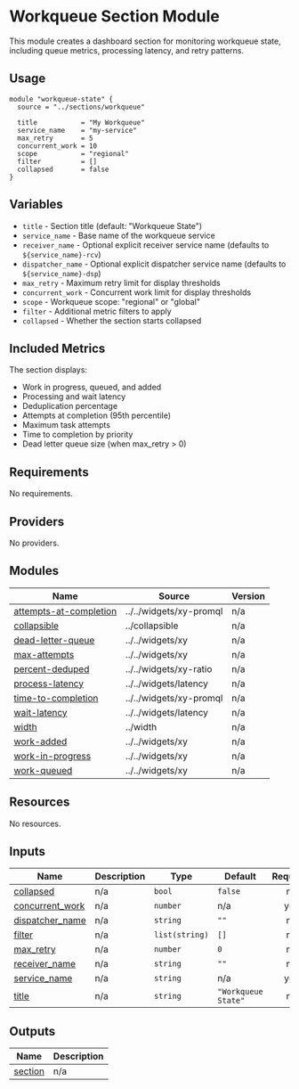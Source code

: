 # Workqueue Section Module

This module creates a dashboard section for monitoring workqueue state, including queue metrics, processing latency, and retry patterns.

## Usage

```hcl
module "workqueue-state" {
  source = "../sections/workqueue"

  title           = "My Workqueue"
  service_name    = "my-service"
  max_retry       = 5
  concurrent_work = 10
  scope           = "regional"
  filter          = []
  collapsed       = false
}
```

## Variables

- `title` - Section title (default: "Workqueue State")
- `service_name` - Base name of the workqueue service
- `receiver_name` - Optional explicit receiver service name (defaults to `${service_name}-rcv`)
- `dispatcher_name` - Optional explicit dispatcher service name (defaults to `${service_name}-dsp`)
- `max_retry` - Maximum retry limit for display thresholds
- `concurrent_work` - Concurrent work limit for display thresholds
- `scope` - Workqueue scope: "regional" or "global"
- `filter` - Additional metric filters to apply
- `collapsed` - Whether the section starts collapsed

## Included Metrics

The section displays:
- Work in progress, queued, and added
- Processing and wait latency
- Deduplication percentage
- Attempts at completion (95th percentile)
- Maximum task attempts
- Time to completion by priority
- Dead letter queue size (when max_retry > 0)

<!-- BEGIN_TF_DOCS -->
## Requirements

No requirements.

## Providers

No providers.

## Modules

| Name | Source | Version |
|------|--------|---------|
| <a name="module_attempts-at-completion"></a> [attempts-at-completion](#module\_attempts-at-completion) | ../../widgets/xy-promql | n/a |
| <a name="module_collapsible"></a> [collapsible](#module\_collapsible) | ../collapsible | n/a |
| <a name="module_dead-letter-queue"></a> [dead-letter-queue](#module\_dead-letter-queue) | ../../widgets/xy | n/a |
| <a name="module_max-attempts"></a> [max-attempts](#module\_max-attempts) | ../../widgets/xy | n/a |
| <a name="module_percent-deduped"></a> [percent-deduped](#module\_percent-deduped) | ../../widgets/xy-ratio | n/a |
| <a name="module_process-latency"></a> [process-latency](#module\_process-latency) | ../../widgets/latency | n/a |
| <a name="module_time-to-completion"></a> [time-to-completion](#module\_time-to-completion) | ../../widgets/xy-promql | n/a |
| <a name="module_wait-latency"></a> [wait-latency](#module\_wait-latency) | ../../widgets/latency | n/a |
| <a name="module_width"></a> [width](#module\_width) | ../width | n/a |
| <a name="module_work-added"></a> [work-added](#module\_work-added) | ../../widgets/xy | n/a |
| <a name="module_work-in-progress"></a> [work-in-progress](#module\_work-in-progress) | ../../widgets/xy | n/a |
| <a name="module_work-queued"></a> [work-queued](#module\_work-queued) | ../../widgets/xy | n/a |

## Resources

No resources.

## Inputs

| Name | Description | Type | Default | Required |
|------|-------------|------|---------|:--------:|
| <a name="input_collapsed"></a> [collapsed](#input\_collapsed) | n/a | `bool` | `false` | no |
| <a name="input_concurrent_work"></a> [concurrent\_work](#input\_concurrent\_work) | n/a | `number` | n/a | yes |
| <a name="input_dispatcher_name"></a> [dispatcher\_name](#input\_dispatcher\_name) | n/a | `string` | `""` | no |
| <a name="input_filter"></a> [filter](#input\_filter) | n/a | `list(string)` | `[]` | no |
| <a name="input_max_retry"></a> [max\_retry](#input\_max\_retry) | n/a | `number` | `0` | no |
| <a name="input_receiver_name"></a> [receiver\_name](#input\_receiver\_name) | n/a | `string` | `""` | no |
| <a name="input_service_name"></a> [service\_name](#input\_service\_name) | n/a | `string` | n/a | yes |
| <a name="input_title"></a> [title](#input\_title) | n/a | `string` | `"Workqueue State"` | no |

## Outputs

| Name | Description |
|------|-------------|
| <a name="output_section"></a> [section](#output\_section) | n/a |
<!-- END_TF_DOCS -->

